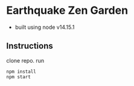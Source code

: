 # Earthquake Zen Garden
* built using node v14.15.1

## Instructions
clone repo. 
run
```console
npm install
npm start
```
